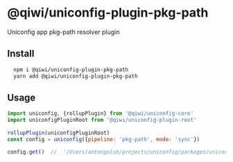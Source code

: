 # @qiwi/uniconfig-plugin-pkg-path

Uniconfig app pkg-path resolver plugin

## Install
```bash
  npm i @qiwi/uniconfig-plugin-pkg-path
  yarn add @qiwi/uniconfig-plugin-pkg-path
```

## Usage
```javascript
import uniconfig, {rollupPlugin} from '@qiwi/uniconfig-core'
import uniconfigPluginRoot from '@qiwi/uniconfig-plugin-root'
    
rollupPlugin(uniconfigPluginRoot)
const config = uniconfig({pipeline: 'pkg-path', mode: 'sync'}) 

config.get()  //  '/Users/antongolub/projects/uniconfig/packages/uniconfig-plugin-pkg-path'
```
